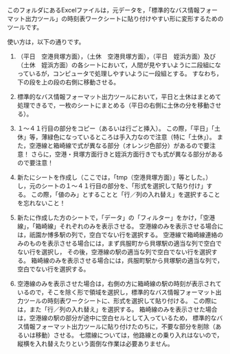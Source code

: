 このフォルダにあるExcelファイルは，元データを，「標準的なバス情報フォーマット出力ツール」の時刻表ワークシートに貼り付けやすい形に変形するためのツールです。

使い方は，以下の通りです。


1. （平日　空港貝塚方面），（土休　空港貝塚方面），（平日　姪浜方面）及び（土休　姪浜方面）の各シートにおいて，人間が見やすいように二段組になっているが，コンピュータで処理しやすいように一段組とする。
すなわち，下の段を上の段の右側に移動させる。

1. 標準的なバス情報フォーマット出力ツールにおいて，平日と土休はまとめて処理できるで，一枚のシートにまとめる（平日の右側に土休の分を移動させる）。

1. １～４１行目の部分をコピー（あるいは行ごと挿入）。
この際，「平日」「土休」等，薄緑色になっているところは手入力なので注意（特に「土休」）。
また，空港線と箱崎線で式が異なる部分（オレンジ色部分）があるので要注意！
さらに，空港・貝塚方面行きと姪浜方面行きでも式が異なる部分があるので要注意！

1. 新たにシートを作成し（ここでは，「tmp（空港貝塚方面）」等とした。）し，元のシートの１～４１行目の部分を、「形式を選択して貼り付け」する。
この際，「値のみ」とすることと「行／列の入れ替え」を選択することを忘れないこと！

1. 新たに作成した方のシートで，「データ」の「フィルター」をかけ，「空港線」，「箱崎線」それぞれのみを表示させる。
空港線のみを表示させる場合には，祇園か博多駅の列で，空白でない行を選択する。
空港線で箱崎線連絡のみのものを表示させる場合には，まず呉服町から貝塚駅の適当な列で空白でない行を選択し，
その後，空港線の駅の適当な列で空白でない行を選択する。
箱崎線のみを表示させる場合には，呉服町駅から貝塚駅の適当な列で，空白でない行を選択する。

1. 空港線のみを表示させた場合は，右側の方に箱崎線の駅の時刻が表示されているので，そこを除く形で領域を選択し，標準的なバス情報フォーマット出力ツールの時刻表ワークシートに、形式を選択して貼り付ける。
この際には，また「行／列の入れ替え」を選択する。
箱崎線のみを表示させた場合は，空港線の駅の部分が途中に空白セルとして入っているため，
標準的なバス情報フォーマット出力ツールに貼り付けたのちに，不要な部分を削除（あるいは移動）させる。
七隈線については，他路線との乗り入れはないので，縦横を入れ替えたりという面倒な作業は必要ありません。
